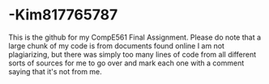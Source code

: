 # -Kim817765787
This is the github for my CompE561 Final Assignment.
Please do note that a large chunk of my code is from documents found online
I am not plagiarizing, but there was simply too many lines of code from
all different sorts of sources for me to go over and mark each one with a comment
saying that it's not from me.

